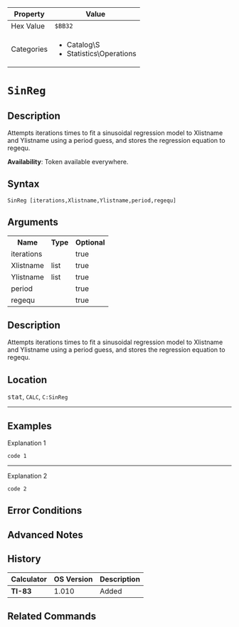 | Property      | Value |
|---------------|-------|
| Hex Value     | `$BB32`|
| Categories    | <ul><li>Catalog\S</li><li>Statistics\Operations</li></ul> |

# `SinReg `

## Description
Attempts iterations times to fit a sinusoidal regression model to Xlistname and Ylistname using a period guess, and stores the regression equation to regequ.


<b>Availability</b>: Token available everywhere.

## Syntax
`SinReg [iterations,Xlistname,Ylistname,period,regequ]`

## Arguments
<table>
<tr><th>Name</th><th>Type</th><th>Optional</th></tr>

<tr><td>iterations</td><td></td><td>true</td></tr>

<tr><td>Xlistname</td><td>list</td><td>true</td></tr>

<tr><td>Ylistname</td><td>list</td><td>true</td></tr>

<tr><td>period</td><td></td><td>true</td></tr>

<tr><td>regequ</td><td></td><td>true</td></tr>

</table>

## Description
Attempts iterations times to fit a sinusoidal regression model to Xlistname and Ylistname using a period guess, and stores the regression equation to regequ.

## Location
<kbd>stat</kbd>, `CALC`, `C:SinReg`
<hr>

## Examples

Explanation 1
```ti-basic
code 1
```
---
Explanation 2
```ti-basic
code 2
```

## Error Conditions


## Advanced Notes


## History
| Calculator | OS Version | Description |
|------------|------------|-------------|
| <b>TI-83</b> | 1.010 | Added

## Related Commands

    